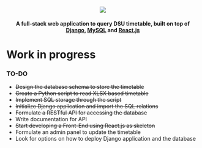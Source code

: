 <h1 align="center">
    <br>
    <a href="https://github.com/sinnytk/ModularTable-Web"> 
        <img src="https://i.imgur.com/aOgaKNM.png">
        </img>
    </a>
    <br>
</h1>

<h4 align="center">A full-stack web application to query DSU timetable, built on top of <a href='https://github.com/django/django'>Django</a>, <a href='https://github.com/mysqljs/mysql'>MySQL</a> and <a href='https://github.com/facebook/react'>React.js</a></h4>

<h1>Work in progress</h1>

<h3>TO-DO</h3>

- ~~Design the database schema to store the timetable~~
- ~~Create a Python script to read XLSX based timetable~~
- ~~Implement SQL storage through the script~~
- ~~Initialize Django application and import the SQL relations~~
- ~~Formulate a RESTful API for accessing the database~~
- Write documentation for API
- ~~Start developing a Front-End using React.js as skeleton~~
- Formulate an admin panel to update the timetable
- Look for options on how to deploy Django application and the database
